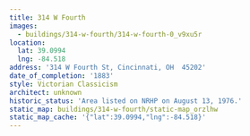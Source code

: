 ```yaml
---
title: 314 W Fourth
images:
  - buildings/314-w-fourth/314-w-fourth-0_v9xu5r
location:
  lat: 39.0994
  lng: -84.518
address: '314 W Fourth St, Cincinnati, OH  45202'
date_of_completion: '1883'
style: Victorian Classicism
architect: unknown
historic_status: 'Area listed on NRHP on August 13, 1976.'
static_map: buildings/314-w-fourth/static-map_orzlhw
static_map_cache: '{"lat":39.0994,"lng":-84.518}'
---
```

